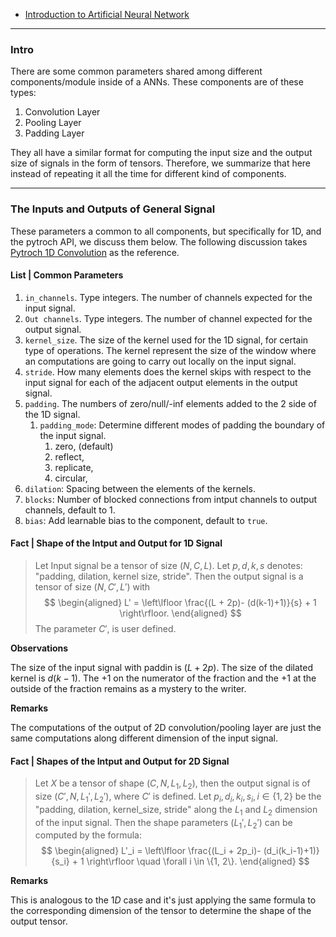 - [Introduction to Artificial Neural Network](Introduction%20to%20Artificial%20Neural%20Network.md) 

---
### **Intro**

There are some common parameters shared among different components/module inside of a ANNs. 
These components are of these types: 
1. Convolution Layer
2. Pooling Layer
3. Padding Layer

They all have a similar format for computing the input size and the output size of signals in the form of tensors. 
Therefore, we summarize that here instead of repeating it all the time for different kind of components. 

---
### **The Inputs and Outputs of General Signal**

These parameters a common to all components, but specifically for 1D, and the pytroch API, we discuss them below. 
The following discussion takes [Pytroch 1D Convolution](https://pytorch.org/docs/stable/generated/torch.nn.Conv1d.html#torch.nn.Conv1d) as the reference. 

#### **List | Common Parameters**
1. `in_channels`. Type integers. The number of channels expected for the input signal. 
2. `Out channels`. Type integers. The number of channel expected for the output signal. 
3. `kernel_size`. The size of the kernel used for the 1D signal, for certain type of operations. The kernel represent the size of the window where an computations are going to carry out locally on the input signal. 
4. `stride`. How many elements does the kernel skips with respect to the input signal for each of the adjacent output elements in the output signal. 
5. `padding`. The numbers of zero/null/-inf elements added to the 2 side of the 1D signal. 
   1. `padding_mode`: Determine different modes of padding the boundary of the input signal. 
      1. zero, (default)
      2. reflect, 
      3. replicate, 
      4. circular,
6. `dilation`: Spacing between the elements of the kernels. 
7. `blocks`: Number of blocked connections from intput channels to output channels, default to 1. 
8. `bias`: Add learnable bias to the component, default to `true`. 



#### **Fact | Shape of the Intput and Output for 1D Signal**
> Let Input signal be a tensor of size $(N, C, L)$. 
> Let $p, d, k, s$ denotes: "padding, dilation, kernel size, stride". 
> Then the output signal is a tensor of size $(N, C', L')$ with 
> $$
> \begin{aligned}
>     L' = \left\lfloor
>         \frac{(L + 2p)- (d(k-1)+1)}{s} + 1
>     \right\rfloor. 
> \end{aligned}
> $$
> The parameter $C'$, is user defined. 


**Observations**

The size of the input signal with paddin is $(L + 2p)$. 
The size of the dilated kernel is $d(k - 1)$. 
The $+1$ on the numerator of the fraction and the $+1$ at the outside of the fraction remains as a mystery to the writer. 

**Remarks**

The computations of the output of 2D convolution/pooling layer are just the same computations along different dimension of the input signal. 

#### **Fact | Shapes of the Intput and Output for 2D Signal**
> Let $X$ be a tensor of shape $(C, N, L_1, L_2)$, then the output signal is of size $(C', N, L_1', L_2')$, where $C'$ is defined. 
> Let $p_i,d_i,k_i,s_i, i\in\{1, 2\}$ be the "padding, dilation, kernel_size, stride" along the $L_1$ and $L_2$ dimension of the input signal. 
> Then the shape parameters $(L_1', L_2')$ can be computed by the formula: 
> $$
> \begin{aligned}
>     L'_i = \left\lfloor
>     \frac{(L_i + 2p_i)- (d_i(k_i-1)+1)}{s_i} + 1
>     \right\rfloor \quad \forall i \in \{1, 2\}. 
> \end{aligned}
> $$

**Remarks**

This is analogous to the $1D$ case and it's just applying the same formula to the corresponding dimension of the tensor to determine the shape of the output tensor. 


